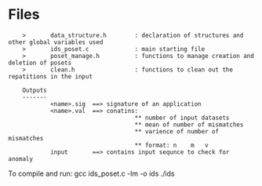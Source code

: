 Files
=====

        >       data_structure.h        : declaration of structures and other global variables used
        >       ids_poset.c             : main starting file
        >       poset_manage.h          : functions to manage creation and deletion of posets
        >       clean.h                 : functions to clean out the repatitions in the input

        Outputs
        -------
                <name>.sig  ==> signature of an application
                <name>.val  ==> conatins:
                                        ** number of input datasets
                                        ** mean of number of mismatches
                                        ** varience of number of mismatches
                                        ** format: n    m   v
                input       ==> contains input sequnce to check for anomaly

To compile and run:
        gcc ids_poset.c -lm -o ids
        ./ids
